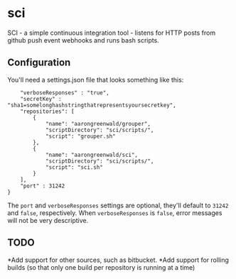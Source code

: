 sci
===

SCI - a simple continuous integration tool - listens for HTTP posts from github push event webhooks and runs bash scripts.

Configuration
---------------
You'll need a settings.json file that looks something like this: 

```{
    "verboseResponses" : "true",
    "secretKey" : "sha1=somelonghashstringthatrepresentsyoursecretkey", 
    "repositories": [
        {   
            "name": "aarongreenwald/grouper", 
            "scriptDirectory": "sci/scripts/", 
            "script": "grouper.sh"
        },
        {   
            "name": "aarongreenwald/sci", 
            "scriptDirectory": "sci/scripts/", 
            "script": "sci.sh"
        }
    ],
    "port" : 31242
}
```
The `port` and `verboseResponses` settings are optional, they'll default to `31242` and `false`, respectively. When 
`verboseResponses` is `false`, error messages will not be very descriptive. 

TODO
--------------
*Add support for other sources, such as bitbucket.
*Add support for rolling builds (so that only one build per repository is running at a time)
